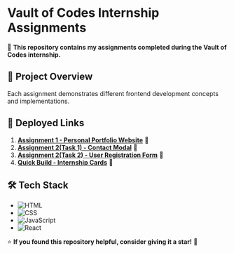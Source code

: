 # **Vault of Codes Internship Assignments**

📌 **This repository contains my assignments completed during the Vault of Codes internship.**

## **📁 Project Overview**

Each assignment demonstrates different frontend development concepts and implementations.

## **🚀 Deployed Links**

1. **[Assignment 1 - Personal Portfolio Website](https://reetugupta-personal-portfolio-website.netlify.app/)** 🔗 
2. **[Assignment 2(Task 1) - Contact Modal](https://reetugupta-contact-modal.netlify.app/)** 🔗
3. **[Assignment 2(Task 2) - User Registration Form](https://reetugupta-user-registration-form.netlify.app/)** 🔗
4. **[Quick Build - Internship Cards](https://reetugupta-internship-cards.netlify.app/)** 🔗

## **🛠️ Tech Stack**

- ![HTML](https://img.shields.io/badge/HTML5-%23E34F26.svg?style=flat&logo=html5&logoColor=white)
- ![CSS](https://img.shields.io/badge/CSS3-%231572B6.svg?style=flat&logo=css3&logoColor=white)
- ![JavaScript](https://img.shields.io/badge/JavaScript-%23F7DF1E.svg?style=flat&logo=javascript&logoColor=black)
- ![React](https://img.shields.io/badge/React-%2361DAFB.svg?style=flat&logo=react&logoColor=black)

⭐ **If you found this repository helpful, consider giving it a star!** 🚀

